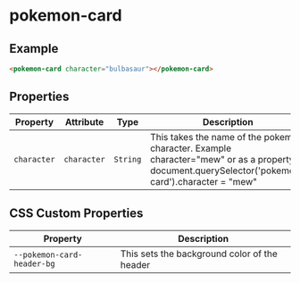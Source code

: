 # pokemon-card

## Example

```html
<pokemon-card character="bulbasaur"></pokemon-card>
```

## Properties

| Property    | Attribute   | Type     | Description                                      |
|-------------|-------------|----------|--------------------------------------------------|
| `character` | `character` | `String` | This takes the name of the pokemon character. Example character="mew" or as a property document.querySelector('pokemon-card').character = "mew" |

## CSS Custom Properties

| Property                   | Description                                  |
|----------------------------|----------------------------------------------|
| `--pokemon-card-header-bg` | This sets the background color of the header |
